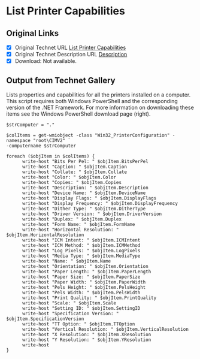 # List Printer Capabilities

## Original Links

- [x] Original Technet URL [List Printer Capabilities](https://gallery.technet.microsoft.com/a9140ead-403f-4ca3-8ed3-6cf4ca7d8322)
- [x] Original Technet Description URL [Description](https://gallery.technet.microsoft.com/a9140ead-403f-4ca3-8ed3-6cf4ca7d8322/description)
- [x] Download: Not available.

## Output from Technet Gallery

Lists properties and capabilities for all the printers installed on a computer. This script requires both Windows PowerShell and the corresponding version of the .NET Framework. For more information on downloading these items see the Windows PowerShell download  page (right).

```
$strComputer = "."

$colItems = get-wmiobject -class "Win32_PrinterConfiguration" -namespace "root\CIMV2" `
-computername $strComputer

foreach ($objItem in $colItems) {
      write-host "Bits Per Pel: " $objItem.BitsPerPel
      write-host "Caption: " $objItem.Caption
      write-host "Collate: " $objItem.Collate
      write-host "Color: " $objItem.Color
      write-host "Copies: " $objItem.Copies
      write-host "Description: " $objItem.Description
      write-host "Device Name: " $objItem.DeviceName
      write-host "Display Flags: " $objItem.DisplayFlags
      write-host "Display Frequency: " $objItem.DisplayFrequency
      write-host "Dither Type: " $objItem.DitherType
      write-host "Driver Version: " $objItem.DriverVersion
      write-host "Duplex: " $objItem.Duplex
      write-host "Form Name: " $objItem.FormName
      write-host "Horizontal Resolution: " $objItem.HorizontalResolution
      write-host "ICM Intent: " $objItem.ICMIntent
      write-host "ICM Method: " $objItem.ICMMethod
      write-host "Log Pixels: " $objItem.LogPixels
      write-host "Media Type: " $objItem.MediaType
      write-host "Name: " $objItem.Name
      write-host "Orientation: " $objItem.Orientation
      write-host "Paper Length: " $objItem.PaperLength
      write-host "Paper Size: " $objItem.PaperSize
      write-host "Paper Width: " $objItem.PaperWidth
      write-host "Pels Height: " $objItem.PelsHeight
      write-host "Pels Width: " $objItem.PelsWidth
      write-host "Print Quality: " $objItem.PrintQuality
      write-host "Scale: " $objItem.Scale
      write-host "Setting ID: " $objItem.SettingID
      write-host "Specification Version: " $objItem.SpecificationVersion
      write-host "TT Option: " $objItem.TTOption
      write-host "Vertical Resolution: " $objItem.VerticalResolution
      write-host "X Resolution: " $objItem.XResolution
      write-host "Y Resolution: " $objItem.YResolution
      write-host
}
```

